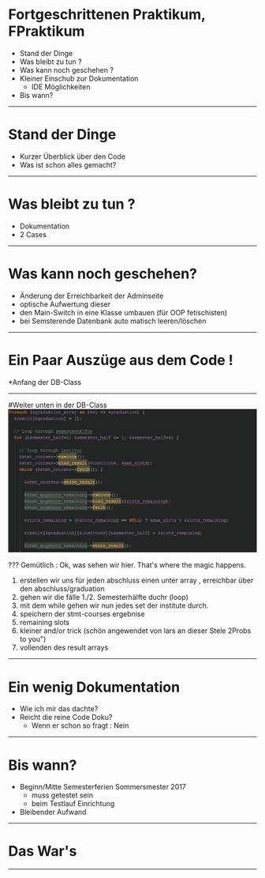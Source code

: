 ﻿
	
	
# Fortgeschrittenen Praktikum, FPraktikum
	
* Stand der Dinge
* Was bleibt zu tun ?
* Was kann noch geschehen ?
* Kleiner Einschub zur Dokumentation
	* IDE Möglichkeiten
* Bis wann?
	
---
	
# Stand der Dinge
	
* Kurzer Überblick über den Code
* Was ist schon alles gemacht?
	
---
	
# Was bleibt zu tun ?
	
* Dokumentation
* 2 Cases
	
	
---

# Was kann noch geschehen?
	
* Änderung der Erreichbarkeit der Adminseite
* optische Aufwertung dieser
* den Main-Switch in eine Klasse umbauen (für OOP fetischisten)
* bei Semsterende Datenbank auto matisch leeren/löschen

---
# Ein Paar Auszüge aus dem Code !
*Anfang der DB-Class

---
#Weiter unten in der DB-Class
![Alt text](all_data.jpg)

???
Gemütlich : Ok, was sehen wir hier. That's where the magic happens.
1. erstellen wir uns für jeden abschluss einen unter array , erreichbar über den abschluss/graduation
2. gehen wir die fälle 1./2. Semesterhälfte duchr (loop)
3. mit dem while gehen wir nun jedes set der institute durch.
4. speichern der stmt-courses ergebnise
5. remaining slots
6. kleiner and/or trick (schön angewendet von lars an dieser Stele 2Probs to you")
7. vollenden des result arrays

---
	
# Ein wenig Dokumentation
	
* Wie ich mir das dachte?
* Reicht die reine Code Doku?
	* Wenn er schon so fragt : Nein

---
	
# Bis wann?
	
* Beginn/Mitte Semesterferien Sommersmester 2017
	* muss getestet sein
	* beim Testlauf Einrichtung
* Bleibender Aufwand 

---

# Das War's 

---